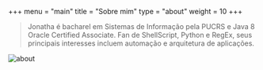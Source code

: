 +++
menu = "main"
title = "Sobre mim"
type = "about"
weight = 10
+++

> Jonatha é bacharel em Sistemas de Informação pela PUCRS e Java 8 Oracle Certified Associate. Fan de ShellScript, Python e RegEx, seus principais interesses incluem automação e arquitetura de aplicações. 

![about](http://jonatha.daguerre.com.br/images/jdv.jpg)

<p class="follow-me-icons" style="color:">
    <a href="mailto:jonatha@daguerre.com.br" target="_blank"><i class="fa fa-envelope fa-2"></i></a>
    <a href="https://twitter.com/jonathadv" title="Follow me on Twitter" target="_blank"><i class="fa fa-twitter-square fa-2"></i></a>
    <a href="https://www.linkedin.com/in/jonathadv" title="My LinkedIn Profile" target="_blank"><i class="fa fa-linkedin-square fa-2"></i></a>
    <a href="https://github.com/jonathadv" title="My GitHub profile" target="_blank"><i class="fa fa-github fa-2"></i></a>
    <a href="http://stackoverflow.com/users/7254201/jonatha-daguerre" title="My Stack Overflow Profile" target="_blank"><i class="fa fa-stack-overflow fa-2"></i></a>
    <a href="http://lattes" title="My Stack Overflow Profile" target="_blank"><i class="fa fa-lattes fa-2"></i></a>
</p>
